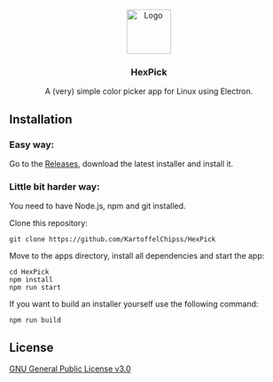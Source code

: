 <br>
<center>
<p align="center">
  <a href="https://github.com/KartoffelChipss/HexPick">
    <img src="https://file.strassburger.dev/hexpick.svg" alt="Logo" width="80" height="80">
  </a>

  <h3 align="center">HexPick</h3>

  <p align="center">
      A (very) simple color picker app for Linux using Electron.
  </p>
</p>
</center>

## Installation

### Easy way:

Go to the [Releases](https://github.com/KartoffelChipss/HexPick/releases), download the latest installer and install it.

### Little bit harder way:

You need to have Node.js, npm and git installed.

Clone this repository:
```
git clone https://github.com/KartoffelChipss/HexPick
```
Move to the apps directory, install all dependencies and start the app:
```
cd HexPick
npm install
npm run start
```
If you want to build an installer yourself use the following command:
```
npm run build
```

## License

[GNU General Public License v3.0](LICENSE)